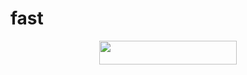 # fast
<p align="center"><a href="https://heroku.com/deploy?template=https://github.com/mensenisikme/repoquru-um"> <img src="https://img.shields.io/badge/Deploy%20To%20Heroku-red?style=for-the-badge&logo=heroku" width="220" height="38.45"/></a></p>
